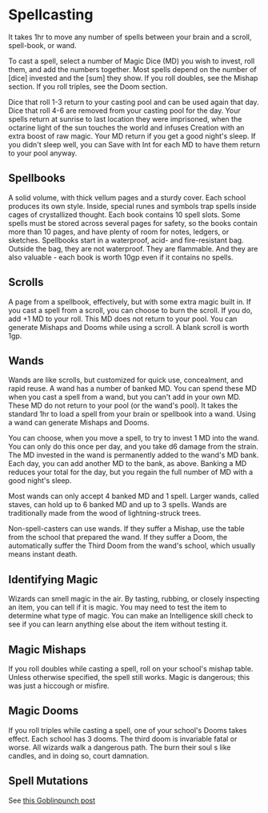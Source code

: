 # Spellcasting

It takes 1hr to move any number of spells between your brain and a scroll, spell-book, or wand.

To cast a spell, select a number of Magic Dice (MD) you wish to invest, roll them, and add the numbers together. Most spells depend on the number of [dice] invested and the [sum] they show. If you roll doubles, see the Mishap section. If you roll triples, see the Doom section.

Dice that roll 1-3 return to your casting pool and can be used again that day. Dice that roll 4-6 are removed from your casting pool for the day. Your spells return at sunrise to last location they were imprisoned, when the octarine light of the sun touches the world and infuses Creation with an extra boost of raw magic. Your MD return if you get a good night's sleep. If you didn't sleep well, you can Save with Int for each MD to have them return to your pool anyway.

## Spellbooks

A solid volume, with thick vellum pages and a sturdy cover. Each school produces its own style. Inside, special runes and symbols trap spells inside cages of crystallized thought. Each book contains 10 spell slots. Some spells must be stored across several pages for safety, so the books contain more than 10 pages, and have plenty of room for notes, ledgers, or sketches. Spellbooks start in a waterproof, acid- and fire-resistant bag. Outside the bag, they are not waterproof. They are flammable. And they are also valuable - each book is worth 10gp even if it contains no spells.

## Scrolls

A page from a spellbook, effectively, but with some extra magic built in. If you cast a spell from a scroll, you can choose to burn the scroll. If you do, add +1 MD to your roll. This MD does not return to your pool. You can generate Mishaps and Dooms while using a scroll. A blank scroll is worth 1gp.

## Wands

Wands are like scrolls, but customized for quick use, concealment, and rapid reuse. A wand has a number of banked MD. You can spend these MD when you cast a spell from a wand, but you can't add in your own MD. These MD do not return to your pool (or the wand's pool). It takes the standard 1hr to load a spell from your brain or spellbook into a wand. Using a wand can generate Mishaps and Dooms.

You can choose, when you move a spell, to try to invest 1 MD into the wand. You can only do this once per day, and you take d6 damage from the strain. The MD invested in the wand is permanently added to the wand's MD bank. Each day, you can add another MD to the bank, as above. Banking a MD reduces your total for the day, but you regain the full number of MD with a good night's sleep.

Most wands can only accept 4 banked MD and 1 spell. Larger wands, called staves, can hold up to 6 banked MD and up to 3 spells. Wands are traditionally made from the wood of lightning-struck trees.

Non-spell-casters can use wands. If they suffer a Mishap, use the table from the school that prepared the wand. If they suffer a Doom, the automatically suffer the Third Doom from the wand's school, which usually means instant death.

## Identifying Magic

Wizards can smell magic in the air. By tasting, rubbing, or closely inspecting an item, you can tell if it is magic. You may need to test the item to determine what type of magic. You can make an Intelligence skill check to see if you can learn anything else about the item without testing it.

## Magic Mishaps

If you roll doubles while casting a spell, roll on your school's mishap table. Unless otherwise specified, the spell still works. Magic is dangerous; this was just a hiccough or misfire.

## Magic Dooms

If you roll triples while casting a spell, one of your school's Dooms takes effect. Each school has 3 dooms. The third doom is invariable fatal or worse. All wizards walk a dangerous path. The burn their soul s like candles, and in doing so, court damnation.

## Spell Mutations

See [this Goblinpunch post](http://goblinpunch.blogspot.com/2016/05/mutant-spells.html)